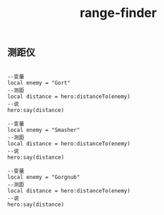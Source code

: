 ﻿---
layout: default
title: range-finder
---
## 测距仪
```

--变量
local enemy = "Gort"
--测距
local distance = hero:distanceTo(enemy)
--说
hero:say(distance)

--变量
local enemy = "Smasher"
--测距
local distance = hero:distanceTo(enemy)
--说
hero:say(distance)

--变量
local enemy = "Gorgnub"
--测距
local distance = hero:distanceTo(enemy)
--说
hero:say(distance)

```
